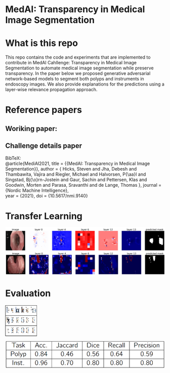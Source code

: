 # MedAI: Transparency in Medical Image Segmentation

# What is this repo
This repo contains the code and experiments that are implemented to contribute in MedAI Cahllenge: Transparency in Medical Image Segmentation to automate medical image segmentation while preserve transparency. In the paper below we proposed generative adversarial network-based models to segment both polyps and instruments in endoscopy images. We also provide explanations for the predictions using a layer-wise relevance propagation approach.  

# Reference papers
## Woriking paper:

## Challenge details paper
  
BibTeX:  
@article{MediAI2021,
    title = {{MedAI: Transparency in Medical Image Segmentation}},
    author = {
        Hicks, Steven and
        Jha, Debesh and
        Thambawita, Vajira and
        Riegler, Michael and
        Halvorsen, P{\aa}l and
        Singstad, Bj{\o}rn-Jostein and
        Gaur, Sachin and
        Pettersen, Klas and
        Goodwin, Morten and
        Parasa, Sravanthi and
        de Lange, Thomas
    },
    journal = {Nordic Machine Intelligence},   
    year = {2021},
    doi = {10.5617/nmi.9140}
    

# Transfer Learning
![polyp](figures/pol1.jpg)
![inst](figures/inst1.jpg)


# Evaluation

<img align="center" width="100" height="100" src="figures/testsocre.png">

![score](figures/testsocre.png)

